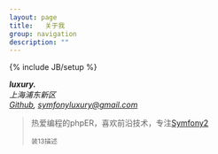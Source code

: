 ```yaml
---
layout: page
title:   关于我
group: navigation
description: ""
---
```

{% include JB/setup %}
<div class="span6 well">
	<div class="row">
		<div class="span1"><a href="#" class="thumbnail">
			<img src="{{ ASSET_PATH }}twitter/images/me.png" alt=""></a></div>
		<div class="span5">
			<address>
				<strong>luxury.</strong><br>
				上海浦东新区<br>
				<a href="https://github.com/symfonyluxury" target="_blank">Github</a>, 
				<a href="mailto:symfonyluxury@gmail.com">symfonyluxury@gmail.com</a>
			</address>
		</div>
	</div>
	<div class="row">
		<div class="span6">
			<blockquote>
				<p>热爱编程的phpER，喜欢前沿技术，专注<a href="http://symfony.com/" target="_blank">Symfony2</a></p>
				<small>装13描述</small>
			</blockquote>
		</div>
	</div>
</div>
